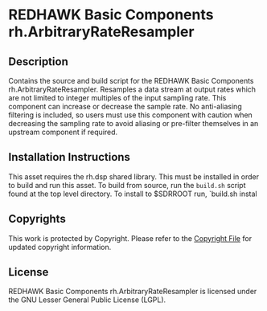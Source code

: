# REDHAWK Basic Components rh.ArbitraryRateResampler
 
## Description

Contains the source and build script for the REDHAWK Basic Components rh.ArbitraryRateResampler. Resamples a data stream at output rates which are not limited to integer multiples of the input sampling rate.  This component can increase or decrease the sample rate.  No anti-aliasing filtering is included, so users must use this component with caution when decreasing the sampling rate to avoid aliasing or pre-filter themselves in an upstream component if required.</description>
  
 
## Installation Instructions
This asset requires the rh.dsp shared library. This must be installed in order to build and run this asset.
To build from source, run the `build.sh` script found at the top level directory. To install to $SDRROOT run, `build.sh instal

## Copyrights

This work is protected by Copyright. Please refer to the [Copyright File](COPYRIGHT) for updated copyright information.

## License

REDHAWK Basic Components rh.ArbitraryRateResampler is licensed under the GNU Lesser General Public License (LGPL).